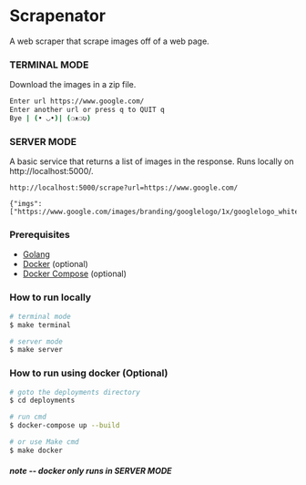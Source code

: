 # Scrapenator

A web scraper that scrape images off of a web page.

### TERMINAL MODE

Download the images in a zip file.

```bash
Enter url https://www.google.com/
Enter another url or press q to QUIT q
Bye | (• ◡•)| (❍ᴥ❍ʋ)
```

### SERVER MODE

A basic service that returns a list of images in the response. Runs locally on http://localhost:5000/.

```
http://localhost:5000/scrape?url=https://www.google.com/

{"imgs":["https://www.google.com/images/branding/googlelogo/1x/googlelogo_white_background_color_272x92dp.png"]}
```

### Prerequisites

-   [Golang](https://golang.org/dl/)
-   [Docker](https://docs.docker.com/get-docker/) (optional)
-   [Docker Compose](https://docs.docker.com/compose/install/) (optional)

### How to run locally

```bash
# terminal mode
$ make terminal

# server mode
$ make server
```

### How to run using docker (Optional)

```bash
# goto the deployments directory
$ cd deployments

# run cmd
$ docker-compose up --build

# or use Make cmd
$ make docker
```

##### note -- docker only runs in SERVER MODE
